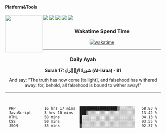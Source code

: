 #### Platform&Tools

[![](https://img.shields.io/badge/-NPM-cb3837?style=flat-square&logo=npm&logoColor=white)](https://npmjs.com/)
[![](https://img.shields.io/badge/PHP-777BB4?style=flat-square&logo=php&logoColor=white)](https://nodejs.org/)
[![](https://img.shields.io/badge/Julia-9558B2?style=flat-square&logo=julia&logoColor=white)](https://nodejs.org/)
<img src="https://avatars.githubusercontent.com/u/31664438?v=4" width="120" align="left">
[![](https://img.shields.io/badge/-Node.js-43853d?style=flat-square&logo=node.js&logoColor=ffffff)](https://nodejs.org/)
[![](https://img.shields.io/badge/Visual_Studio_Code-0078D4?style=flat-square&logo=visual%20studio%20code&logoColor=white)](https://nodejs.org/)

<center>
  
### Wakatime Spend Time 
  
[![wakatime](https://wakatime.com/badge/user/87646243-158a-4241-a3cb-668e1fa2dbb8.svg)](https://wakatime.com/@87646243-158a-4241-a3cb-668e1fa2dbb8)
               

_______ 
### Daily Ayah

<!--START_SECTION:quran-->

**Surah 17: سُورَةُ الإِسۡرَاءِ (Al-Israa) - 81**

And say: "The truth has now come [to light], and falsehood has withered away: for, behold, all falsehood is bound to wither away!"
 <!--END_SECTION:quran-->

  
                       
                                             
_______

&nbsp;&nbsp;     &nbsp;&nbsp;    &nbsp;&nbsp;   &nbsp;&nbsp;
 
<!--START_SECTION:waka-->

```text
PHP             16 hrs 17 mins  █████████████████▒░░░░░░░   68.83 %
JavaScript      3 hrs 10 mins   ███▒░░░░░░░░░░░░░░░░░░░░░   13.42 %
HTML            58 mins         █░░░░░░░░░░░░░░░░░░░░░░░░   04.13 %
CSS             50 mins         █░░░░░░░░░░░░░░░░░░░░░░░░   03.55 %
JSON            33 mins         ▓░░░░░░░░░░░░░░░░░░░░░░░░   02.37 %
```

<!--END_SECTION:waka-->
